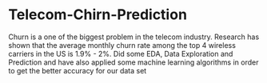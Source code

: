 # Telecom-Chirn-Prediction
Churn is a one of the biggest problem in the telecom industry. Research has shown that the average monthly churn rate among the top 4 wireless carriers in the US is 1.9% - 2%. Did some EDA, Data Exploration and Prediction and have also applied some machine learning algorithms in order to get the better accuracy for our data set
